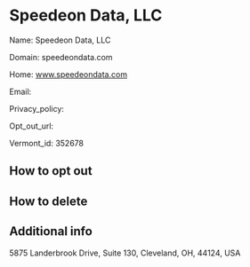 
# Speedeon Data, LLC

Name: Speedeon Data, LLC

Domain: speedeondata.com

Home: www.speedeondata.com

Email: 

Privacy_policy: 

Opt_out_url: 

Vermont_id: 352678



## How to opt out



## How to delete



## Additional info



5875 Landerbrook Drive, Suite 130, Cleveland, OH, 44124, USA


